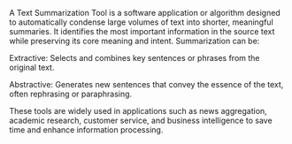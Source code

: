 A Text Summarization Tool is a software application or algorithm designed to automatically condense large volumes of text into shorter, meaningful summaries. It identifies the most important information in the source text while preserving its core meaning and intent. Summarization can be:

Extractive: Selects and combines key sentences or phrases from the original text.

Abstractive: Generates new sentences that convey the essence of the text, often rephrasing or paraphrasing.

These tools are widely used in applications such as news aggregation, academic research, customer service, and business intelligence to save time and enhance information processing.
